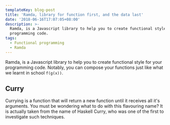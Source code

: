 ```yaml
---
templateKey: blog-post
title: 'Ramda, library for function first, and the data last'
date: '2018-06-16T17:07:05+08:00'
description: >-
  Ramda, is a Javascript library to help you to create functional style for your
  programming code. 
tags:
  - Functional programming
  - Ramda
---
```

Ramda, is a Javascript library to help you to create functional style for your programming code. Notably, you can compose your functions just like what we learnt in school `f(g(x))`.

## Curry
Currying is a function that will return a new function until it receives all it's arguments. You must be wondering what to do with this flavouring name? It is actually taken from the name of Haskell Curry, who was one of the first to investigate such techniques.
